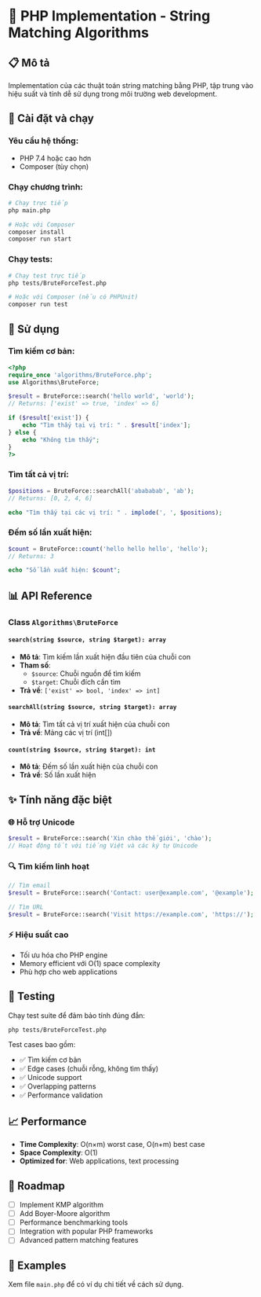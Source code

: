 # 🐘 PHP Implementation - String Matching Algorithms

## 📋 Mô tả

Implementation của các thuật toán string matching bằng PHP, tập trung vào hiệu suất và tính dễ sử dụng trong môi trường web development.

## 🚀 Cài đặt và chạy

### Yêu cầu hệ thống:
- PHP 7.4 hoặc cao hơn
- Composer (tùy chọn)

### Chạy chương trình:

```bash
# Chạy trực tiếp
php main.php

# Hoặc với Composer
composer install
composer run start
```

### Chạy tests:

```bash
# Chạy test trực tiếp
php tests/BruteForceTest.php

# Hoặc với Composer (nếu có PHPUnit)
composer run test
```

## 🔧 Sử dụng

### Tìm kiếm cơ bản:

```php
<?php
require_once 'algorithms/BruteForce.php';
use Algorithms\BruteForce;

$result = BruteForce::search('hello world', 'world');
// Returns: ['exist' => true, 'index' => 6]

if ($result['exist']) {
    echo "Tìm thấy tại vị trí: " . $result['index'];
} else {
    echo "Không tìm thấy";
}
?>
```

### Tìm tất cả vị trí:

```php
$positions = BruteForce::searchAll('abababab', 'ab');
// Returns: [0, 2, 4, 6]

echo "Tìm thấy tại các vị trí: " . implode(', ', $positions);
```

### Đếm số lần xuất hiện:

```php
$count = BruteForce::count('hello hello hello', 'hello');
// Returns: 3

echo "Số lần xuất hiện: $count";
```

## 📊 API Reference

### Class `Algorithms\BruteForce`

#### `search(string $source, string $target): array`
- **Mô tả**: Tìm kiếm lần xuất hiện đầu tiên của chuỗi con
- **Tham số**:
  - `$source`: Chuỗi nguồn để tìm kiếm
  - `$target`: Chuỗi đích cần tìm
- **Trả về**: `['exist' => bool, 'index' => int]`

#### `searchAll(string $source, string $target): array`
- **Mô tả**: Tìm tất cả vị trí xuất hiện của chuỗi con
- **Trả về**: Mảng các vị trí (int[])

#### `count(string $source, string $target): int`
- **Mô tả**: Đếm số lần xuất hiện của chuỗi con
- **Trả về**: Số lần xuất hiện

## ✨ Tính năng đặc biệt

### 🌐 Hỗ trợ Unicode
```php
$result = BruteForce::search('Xin chào thế giới', 'chào');
// Hoạt động tốt với tiếng Việt và các ký tự Unicode
```

### 🔍 Tìm kiếm linh hoạt
```php
// Tìm email
$result = BruteForce::search('Contact: user@example.com', '@example');

// Tìm URL
$result = BruteForce::search('Visit https://example.com', 'https://');
```

### ⚡ Hiệu suất cao
- Tối ưu hóa cho PHP engine
- Memory efficient với O(1) space complexity
- Phù hợp cho web applications

## 🧪 Testing

Chạy test suite để đảm bảo tính đúng đắn:

```bash
php tests/BruteForceTest.php
```

Test cases bao gồm:
- ✅ Tìm kiếm cơ bản
- ✅ Edge cases (chuỗi rỗng, không tìm thấy)
- ✅ Unicode support
- ✅ Overlapping patterns
- ✅ Performance validation

## 📈 Performance

- **Time Complexity**: O(n×m) worst case, O(n+m) best case
- **Space Complexity**: O(1)
- **Optimized for**: Web applications, text processing

## 🔮 Roadmap

- [ ] Implement KMP algorithm
- [ ] Add Boyer-Moore algorithm
- [ ] Performance benchmarking tools
- [ ] Integration with popular PHP frameworks
- [ ] Advanced pattern matching features

## 📝 Examples

Xem file `main.php` để có ví dụ chi tiết về cách sử dụng.
